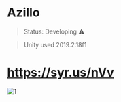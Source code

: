 # Azillo

>Status: Developing ⚠️

>Unity used 2019.2.18f1

# https://syr.us/nVv


![1](https://user-images.githubusercontent.com/79748858/111018879-7cfba180-839a-11eb-8e45-26415c8ee544.png)
